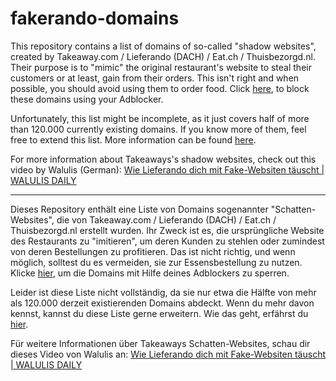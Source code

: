 # fakerando-domains

This repository contains a list of domains of so-called "shadow websites", created by Takeaway.com / Lieferando (DACH) / Eat.ch / Thuisbezorgd.nl. Their purpose is to "mimic" the original restaurant's website to steal their customers or at least, gain from their orders. This isn't right and when possible, you should avoid using them to order food. Click [here](https://subscribe.adblockplus.org/?location=https://raw.githubusercontent.com/SoftCreatR/fakerando-domains/main/filter.txt&title=Fakerando%20Domains), to block these domains using your Adblocker.

Unfortunately, this list might be incomplete, as it just covers half of more than 120.000 currently existing domains. If you know more of them, feel free to extend this list. More information can be found [here](/CONTRIBUTING.md).

For more information about Takeaways's shadow websites, check out this video by Walulis (German): [Wie Lieferando dich mit Fake-Websiten täuscht | WALULIS DAILY](https://www.youtube.com/watch?v=xB0OWg2l2jQ)

----

Dieses Repository enthält eine Liste von Domains sogenannter "Schatten-Websites", die von Takeaway.com / Lieferando (DACH) / Eat.ch / Thuisbezorgd.nl erstellt wurden. Ihr Zweck ist es, die ursprüngliche Website des Restaurants zu "imitieren", um deren Kunden zu stehlen oder zumindest von deren Bestellungen zu profitieren. Das ist nicht richtig, und wenn möglich, solltest du es vermeiden, sie zur Essensbestellung zu nutzen. Klicke [hier](https://subscribe.adblockplus.org/?location=https://raw.githubusercontent.com/SoftCreatR/fakerando-domains/main/filter.txt&title=Fakerando%20Domains), um die Domains mit Hilfe deines Adblockers zu sperren.

Leider ist diese Liste nicht vollständig, da sie nur etwa die Hälfte von mehr als 120.000 derzeit existierenden Domains abdeckt. Wenn du mehr davon kennst, kannst du diese Liste gerne erweitern. Wie das geht, erfährst du [hier](/CONTRIBUTING.md).

Für weitere Informationen über Takeaways Schatten-Websites, schau dir dieses Video von Walulis an: [Wie Lieferando dich mit Fake-Websiten täuscht | WALULIS DAILY](https://www.youtube.com/watch?v=xB0OWg2l2jQ)

